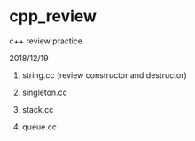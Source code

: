 # cpp_review
c++ review practice

2018/12/19 
1. string.cc (review constructor and destructor)

2. singleton.cc

3. stack.cc

4. queue.cc
